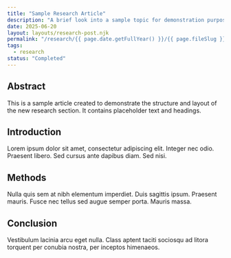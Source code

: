 ```yaml
---
title: "Sample Research Article"
description: "A brief look into a sample topic for demonstration purposes."
date: 2025-06-20
layout: layouts/research-post.njk
permalink: "/research/{{ page.date.getFullYear() }}/{{ page.fileSlug }}/"
tags:
  - research
status: "Completed"
---
```


## Abstract

This is a sample article created to demonstrate the structure and layout of the new research section. It contains placeholder text and headings.

## Introduction

Lorem ipsum dolor sit amet, consectetur adipiscing elit. Integer nec odio. Praesent libero. Sed cursus ante dapibus diam. Sed nisi.

## Methods

Nulla quis sem at nibh elementum imperdiet. Duis sagittis ipsum. Praesent mauris. Fusce nec tellus sed augue semper porta. Mauris massa.

## Conclusion

Vestibulum lacinia arcu eget nulla. Class aptent taciti sociosqu ad litora torquent per conubia nostra, per inceptos himenaeos.